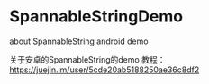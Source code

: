 # SpannableStringDemo
about SpannableString android demo

关于安卓的SpannableString的demo
教程： https://juejin.im/user/5cde20ab5188250ae36c8df2
